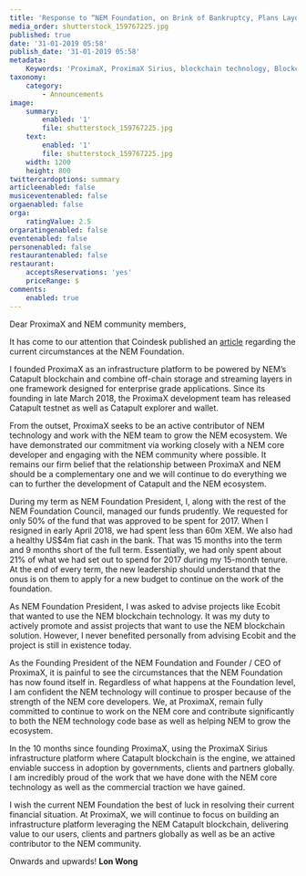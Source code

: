 ```yaml
---
title: 'Response to “NEM Foundation, on Brink of Bankruptcy, Plans Layoffs and Pivot” Article by CoinDesk'
media_order: shutterstock_159767225.jpg
published: true
date: '31-01-2019 05:58'
publish_date: '31-01-2019 05:58'
metadata:
    Keywords: 'ProximaX, ProximaX Sirius, blockchain technology, Blockchain powered, Blockchain protocol, Distributed ledger technology, DLT, dlt, Distributed ledger, Decentralized database, Decentralized database technology, Decentralized storage, Decentralized storage technology, Decentralized supply chain, Decentralized streaming, Integrated and distributed ledger technology, IaDLt, Peer-to-peer technology, Peer to peer streaming, Peer to peer, Consensus mechanism, Consensus protocol, Asymmetric encryption, Data encryption, Off-chain storage, Off-chain streaming, Distributed File Management System, DFMS, Super Contract, Immutability, Data encryption, Encrypted by default, Permissioned, Permission based, Tokenomics, Token economics, Crypto trading, Cryptocurrency, Supply chain, CSD, Central Securities Depository, STO, Security Token Offering, Decentralized supply chain, STO, Private blockchain, DAapps, Decentralized applications, Blockchain apps, Streaming Layer, Streaming Node, Storage Layer, Storage Node, Sharded Information, Sharded Data, Use Case, Use Cases, Blockchain Consensus, Consensus Protocol, Enterprise Solution, Enterprise Solutions, System Integration, Transparency, Immutability, Irreversibility, Traceability, Proof of Bandwidth, Proof of Conflation Aggregate, Proof of Storage, Encryption, Data Security, Data Privacy, Cyber Security, Hackers, Hacking, Nodes, Public Chain, Private Chain, Hybrid Chain, Public & Private Chain, Catapult, SDK, SDKs, Software Development Kits, Super Contract, Super Contracts, Smart Contract, Smart Contracts, Peer-to-Peer , Peer-to-Peer Storage, Software-as-a-Service, SaaS, Lon Wong, PSP, PeerStream, PeerStream Protocol, Anonymous streaming, New Economic Model, New Economic Model Foundation, 482.solutions, Ministry of Community Development UAE, Dragonfly  Fintech, Xarcade, Testnet, Test network, Mainnet, Main network, Tokenomics, Token Economics, XPX, Crypto Currency, Crypto Currencies, Crypto Exchange, Crypto Exchanges, Bitcoin, Zero trust, Escrow, Onchain escrow, Trustless swaps, Trustless, Onion routing, SIM Identity attestation, ProximaX KYC, KYC, Know Your Customer, Know Your Counter Party, Onboarding Customer, Customer Onboarding, Identity Management, Identity Management System, Identity Verification, Identity Authentication, Anti-Money Laundering, AML, RegTech, Regulation Tech, Regulation Technology, GDPR, General Data Protection Regulation, EU GDPR, European Union GDPR, European Union General Data Protection Regulation, Knowyourcustomer, Compliance system, Compliance systems, , ProximaX Suite, Office Suite, Office Collaboration, Workforce Collaboration, Collaboration, Real Time Collaboration, Office suite, word processing, Office collaboration, File sharing, Decentralized file sharing, Real Time Editing, Office Productivity, Productivity, Office Applications, Microsoft Office, Word Processor, Word Processing, Microsoft Word Spreadsheet, Spreadsheets, Excel, Microsoft Excel, Presentation, Presentations, Microsoft Powerpoint, Powerpoint, Keynote, Collabora Office, LibreOffice, Collabora Productivity, Collabora Productivity Ltd'
taxonomy:
    category:
        - Announcements
image:
    summary:
        enabled: '1'
        file: shutterstock_159767225.jpg
    text:
        enabled: '1'
        file: shutterstock_159767225.jpg
    width: 1200
    height: 800
twittercardoptions: summary
articleenabled: false
musiceventenabled: false
orgaenabled: false
orga:
    ratingValue: 2.5
orgaratingenabled: false
eventenabled: false
personenabled: false
restaurantenabled: false
restaurant:
    acceptsReservations: 'yes'
    priceRange: $
comments:
    enabled: true
---
```


Dear ProximaX and NEM community members,

It has come to our attention that Coindesk published an [article](http://www.coindesk.com/nem-foundation-layoffs-xem-crypto) regarding the current circumstances at the NEM Foundation.

I founded ProximaX as an infrastructure platform to be powered by NEM’s Catapult blockchain and combine off-chain storage and streaming layers in one framework designed for enterprise grade applications. Since its founding in late March 2018, the ProximaX development team has released Catapult testnet as well as Catapult explorer and wallet. 

From the outset, ProximaX seeks to be an active contributor of NEM technology and work with the NEM team to grow the NEM ecosystem. We have demonstrated our commitment via working closely with a NEM core developer and engaging with the NEM community where possible. It remains our firm belief that the relationship between ProximaX and NEM should be a complementary one and we will continue to do everything we can to further the development of Catapult and the NEM ecosystem.  

During my term as NEM Foundation President, I, along with the rest of the NEM Foundation Council, managed our funds prudently. We requested for only 50% of the fund that was approved to be spent for 2017. When I resigned in early April 2018, we had spent less than 60m XEM. We also had a healthy US$4m fiat cash in the bank. That was 15 months into the term and 9 months short of the full term. Essentially, we had only spent about 21% of what we had set out to spend for 2017 during my 15-month tenure. At the end of every term, the new leadership should understand that the onus is on them to apply for a new budget to continue on the work of the foundation.

As NEM Foundation President, I was asked to advise projects like Ecobit that wanted to use the NEM blockchain technology. It was my duty to actively promote and assist projects that want to use the NEM blockchain solution. However, I never benefited personally from advising Ecobit and the project is still in existence today. 

As the Founding President of the NEM Foundation and Founder / CEO of ProximaX, it is painful to see the circumstances that the NEM Foundation has now found itself in. Regardless of what happens at the Foundation level, I am confident the NEM technology will continue to prosper because of the strength of the NEM core developers. We, at ProximaX, remain fully committed to continue to work on the NEM core and contribute significantly to both the NEM technology code base as well as helping NEM to grow the ecosystem.

In the 10 months since founding ProximaX, using the ProximaX Sirius infrastructure platform where Catapult blockchain is the engine, we attained enviable success in adoption by governments, clients and partners globally. I am incredibly proud of the work that we have done with the NEM core technology as well as the commercial traction we have gained. 

I wish the current NEM Foundation the best of luck in resolving their current financial situation. At ProximaX, we will continue to focus on building an infrastructure platform leveraging the NEM Catapult blockchain, delivering value to our users, clients and partners globally as well as be an active contributor to the NEM community.


Onwards and upwards!
**Lon Wong**
